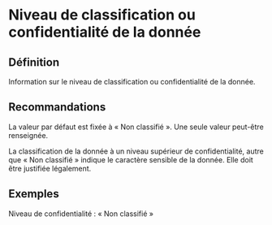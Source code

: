 <!-- Begin @dataSecurityClassification.md -->

# Niveau de classification ou confidentialité de la donnée

## Définition

Information sur le niveau de classification ou confidentialité de la donnée.

## Recommandations

La valeur par défaut est fixée à « Non classifié ».
Une seule valeur peut-être renseignée.

La classification de la donnée à un niveau supérieur de confidentialité, autre que « Non classifié » indique le caractère sensible de la donnée. Elle doit être justifiée légalement.

## Exemples

Niveau de confidentialité : « Non classifié »

<!-- End @dataSecurityClassification.md -->
